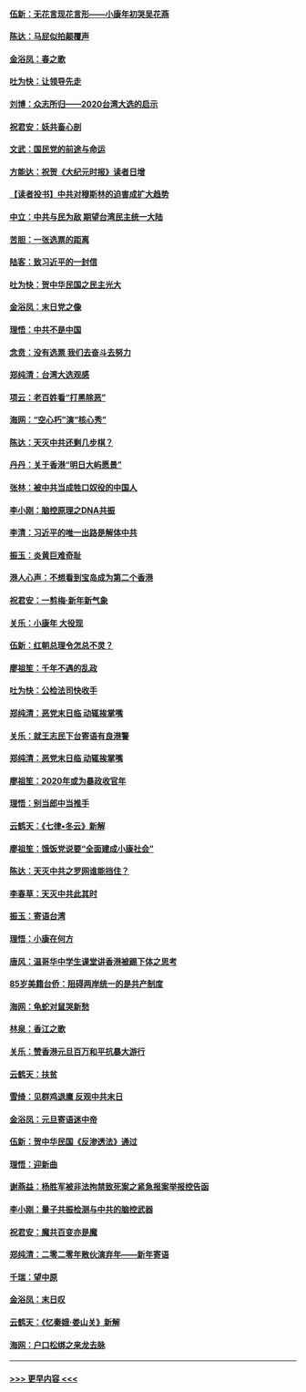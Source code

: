 #### [伍新：无花言现花言形——小康年初哭吴花燕](../pages/nsc993/n11800044.md?t=01180333) 
#### [陈达：马屁似拍颠覆声](../pages/nsc993/n11800010.md?t=01180333) 
#### [金浴凤：春之歌](../pages/nsc993/n11797687.md?t=01180333) 
#### [吐为快：让领导先走](../pages/nsc993/n11797512.md?t=01180333) 
#### [刘博：众志所归——2020台湾大选的启示](../pages/nsc993/n11796878.md?t=01180333) 
#### [祝君安：妖共畜心剖](../pages/nsc993/n11794273.md?t=01180333) 
#### [文武：国民党的前途与命运](../pages/nsc993/n11794198.md?t=01180333) 
#### [方能达：祝贺《大纪元时报》读者日增](../pages/nsc993/n11793807.md?t=01180333) 
#### [【读者投书】中共对穆斯林的迫害成扩大趋势](../pages/nsc993/n11791371.md?t=01180333) 
#### [中立：中共与民为敌 期望台湾民主统一大陆](../pages/nsc993/n11790392.md?t=01180333) 
#### [苦胆：一张选票的距离](../pages/nsc993/n11788914.md?t=01180333) 
#### [陆客：致习近平的一封信](../pages/nsc993/n11788867.md?t=01180333) 
#### [吐为快：贺中华民国之民主光大](../pages/nsc993/n11788618.md?t=01180333) 
#### [金浴凤：末日党之像](../pages/nsc993/n11787475.md?t=01180333) 
#### [理悟：中共不是中国](../pages/nsc993/n11787463.md?t=01180333) 
#### [念贲：没有选票  我们去奋斗去努力](../pages/nsc993/n11787398.md?t=01180333) 
#### [郑纯清：台湾大选观感](../pages/nsc993/n11786210.md?t=01180333) 
#### [项云：老百姓看“打黑除恶”](../pages/nsc993/n11785398.md?t=01180333) 
#### [海网：“空心朽”演“核心秀”](../pages/nsc993/n11783874.md?t=01180333) 
#### [陈达：天灭中共还剩几步棋？](../pages/nsc993/n11783719.md?t=01180333) 
#### [丹丹：关于香港“明日大屿愿景”](../pages/nsc993/n11783273.md?t=01180333) 
#### [张林：被中共当成牲口奴役的中国人](../pages/nsc993/n11782397.md?t=01180333) 
#### [李小刚：脑控原理之DNA共振](../pages/nsc993/n11780962.md?t=01180333) 
#### [李清：习近平的唯一出路是解体中共](../pages/nsc993/n11780866.md?t=01180333) 
#### [振玉：炎黄巨难奇耻](../pages/nsc993/n11779632.md?t=01180333) 
#### [港人心声：不想看到宝岛成为第二个香港](../pages/nsc993/n11778817.md?t=01180333) 
#### [祝君安：一剪梅‧新年新气象](../pages/nsc993/n11776340.md?t=01180333) 
#### [关乐：小康年 大役现](../pages/nsc993/n11774213.md?t=01180333) 
#### [伍新：红朝总理令怎总不灵？](../pages/nsc993/n11770813.md?t=01180333) 
#### [廖祖笙：千年不遇的乱政](../pages/nsc993/n11770373.md?t=01180333) 
#### [吐为快：公检法司快收手](../pages/nsc993/n11770359.md?t=01180333) 
#### [郑纯清：恶党末日临 动辄挨掌嘴](../pages/nsc993/n11769912.md?t=01180333) 
#### [关乐：就王志民下台寄语有良港警](../pages/nsc993/n11769903.md?t=01180333) 
#### [郑纯清：恶党末日临 动辄挨掌嘴](../pages/nsc993/n11769356.md?t=01180333) 
#### [廖祖笙：2020年或为暴政收官年](../pages/nsc993/n11768216.md?t=01180333) 
#### [理悟：别当郎中当推手](../pages/nsc993/n11768243.md?t=01180333) 
#### [云鹤天：《七律▪冬云》新解](../pages/nsc993/n11768204.md?t=01180333) 
#### [廖祖笙：饿饭党说要“全面建成小康社会”](../pages/nsc993/n11767482.md?t=01180333) 
#### [陈达：天灭中共之罗网谁能挡住？](../pages/nsc993/n11767465.md?t=01180333) 
#### [李春草：天灭中共此其时](../pages/nsc993/n11767452.md?t=01180333) 
#### [振玉：寄语台湾](../pages/nsc993/n11767432.md?t=01180333) 
#### [理悟：小康在何方](../pages/nsc993/n11767394.md?t=01180333) 
#### [唐风：温哥华中学生课堂讲香港被踢下体之思考](../pages/nsc993/n11766848.md?t=01180333) 
#### [85岁美籍台侨：阻碍两岸统一的是共产制度](../pages/nsc993/n11765043.md?t=01180333) 
#### [海网：龟蛇对鼠哭新愁](../pages/nsc993/n11764895.md?t=01180333) 
#### [林泉：香江之歌](../pages/nsc993/n11764415.md?t=01180333) 
#### [关乐：赞香港元旦百万和平抗暴大游行](../pages/nsc993/n11764382.md?t=01180333) 
#### [云鹤天：扶贫](../pages/nsc993/n11764245.md?t=01180333) 
#### [雪绮：见群鸡退鹰  反观中共末日](../pages/nsc993/n11762112.md?t=01180333) 
#### [金浴凤：元旦寄语迷中帝](../pages/nsc993/n11761788.md?t=01180333) 
#### [伍新：贺中华民国《反渗透法》通过](../pages/nsc993/n11761994.md?t=01180333) 
#### [理悟：迎新曲](../pages/nsc993/n11761152.md?t=01180333) 
#### [谢燕益：杨胜军被非法拘禁致死案之紧急报案举报控告函](../pages/nsc993/n11756134.md?t=01180333) 
#### [李小刚：量子共振检测与中共的脑控武器](../pages/nsc993/n11754518.md?t=01180333) 
#### [祝君安：魔共百变亦是魔](../pages/nsc993/n11754469.md?t=01180333) 
#### [郑纯清：二零二零年散伙演弃年——新年寄语](../pages/nsc993/n11754195.md?t=01180333) 
#### [千瑞：望中原](../pages/nsc993/n11754159.md?t=01180333) 
#### [金浴凤：末日叹](../pages/nsc993/n11752359.md?t=01180333) 
#### [云鹤天：《忆秦娥‧娄山关》新解](../pages/nsc993/n11752348.md?t=01180333) 
#### [海网：户口松绑之来龙去脉](../pages/nsc993/n11752328.md?t=01180333) 

----
#### [ >>> 更早内容 <<< ](../indexes/nsc993-earlier.md)
